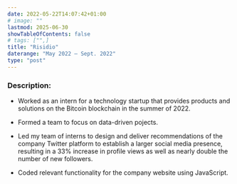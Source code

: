 ```yaml
---
date: 2022-05-22T14:07:42+01:00
# image: ""
lastmod: 2025-06-30
showTableOfContents: false
# tags: ["",]
title: "Risidio"
daterange: "May 2022 – Sept. 2022"
type: "post"
---
```


### Description:
- Worked as an intern for a technology startup that provides products and solutions on the Bitcoin blockchain in the summer of 2022. 


- Formed a team to focus on data-driven pojects. 


- Led my team of interns to design and deliver recommendations of the company Twitter platform to establish a larger social media presence, resulting in a 33% increase in profile views as well as nearly double the number of new followers.


- Coded relevant functionality for the company website using JavaScript.  